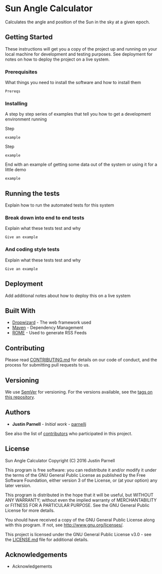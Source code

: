 # Sun Angle Calculator

Calculates the angle and position of the Sun in the sky at a given epoch.

## Getting Started

These instructions will get you a copy of the project up and running on your local machine for development and testing purposes. See deployment for notes on how to deploy the project on a live system.

### Prerequisites

What things you need to install the software and how to install them

```
Prereqs
```

### Installing

A step by step series of examples that tell you how to get a development environment running

Step

```
example
```

Step

```
example
```

End with an example of getting some data out of the system or using it for a little demo

```
example
```

## Running the tests

Explain how to run the automated tests for this system

### Break down into end to end tests

Explain what these tests test and why

```
Give an example
```

### And coding style tests

Explain what these tests test and why

```
Give an example
```

## Deployment

Add additional notes about how to deploy this on a live system

## Built With

* [Dropwizard](http://www.dropwizard.io/1.0.2/docs/) - The web framework used
* [Maven](https://maven.apache.org/) - Dependency Management
* [ROME](https://rometools.github.io/rome/) - Used to generate RSS Feeds

## Contributing

Please read [CONTRIBUTING.md](https://gist.github.com/parnellj/b24679402957c63ec426) for details on our code of conduct, and the process for submitting pull requests to us.

## Versioning

We use [SemVer](http://semver.org/) for versioning. For the versions available, see the [tags on this repository](https://github.com/your/project/tags). 

## Authors

* **Justin Parnell** - *Initial work* - [parnellj](https://github.com/parnellj)

See also the list of [contributors](https://github.com/your/project/contributors) who participated in this project.

## License

Sun Angle Calculator
Copyright (C) 2016  Justin Parnell

This program is free software: you can redistribute it and/or modify
it under the terms of the GNU General Public License as published by
the Free Software Foundation, either version 3 of the License, or
(at your option) any later version.

This program is distributed in the hope that it will be useful,
but WITHOUT ANY WARRANTY; without even the implied warranty of
MERCHANTABILITY or FITNESS FOR A PARTICULAR PURPOSE.  See the
GNU General Public License for more details.

You should have received a copy of the GNU General Public License
along with this program.  If not, see <http://www.gnu.org/licenses/>.

This project is licensed under the GNU General Public License v3.0 - see the [LICENSE.md](LICENSE.md) file for additional details.

## Acknowledgements

* Acknowledgements

